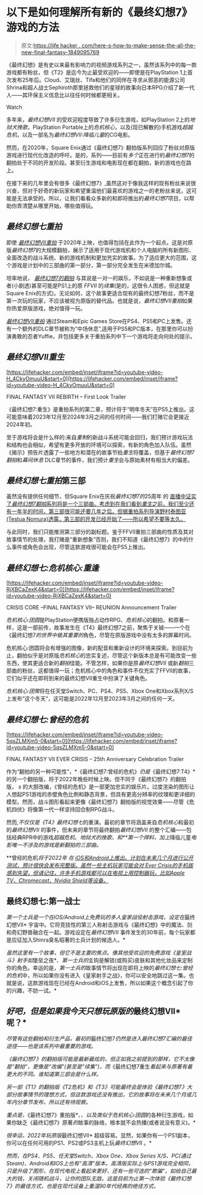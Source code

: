 # 以下是如何理解所有新的《最终幻想7》游戏的方法

> 原文:[https://life hacker . com/here-s-how-to-make-sense-the-all-the-new-final-fantasy-1849095769](https://lifehacker.com/here-s-how-to-make-sense-of-all-the-new-final-fantasy-1849095769)

《最终幻想》是有史以来最有影响力的视频游戏系列之一，虽然该系列中的每一款游戏都有粉丝，但《T2》是迄今为止最受欢迎的——即使是在PlayStation 1上首次发布25年后。Cloud、艾瑞丝、Tifa和他们的同伴在寻求从邪恶的能源公司Shrina和超人战士Sephiroth那里拯救他们的星球的故事向日本RPG介绍了新一代人——其环保主义信息比以往任何时候都更相关。

Watch

多年来，*最终幻想VII* 的受欢迎程度导致了许多衍生游戏，如PlayStation 2上的*地狱犬挽歌*，PlayStation Portable上的*危机核心*，以及(现已解散的)手机游戏*超越危机*，以及一部名为*最终幻想VII:降临儿童*的CG电影。

然而，在2020年，Square Enix通过《最终幻想7》翻拍版系列回应了粉丝对原版游戏进行现代化改造的呼吁。是的，系列——目前有*多个*正在进行的*最终幻想7*的翻拍处于不同的开发阶段。甚至衍生游戏和电影现在都在翻拍，新的游戏也在路上。

在接下来的几年里会有很多《最终幻想7》,虽然这对于像我这样的现有粉丝来说很兴奋，但对于好奇的新玩家和希望重温他们最喜欢的游戏之一的老粉丝来说，这可能是无法承受的。所以，让我们看看众多新的和即将推出的*最终幻想7*项目，以帮助你弄清楚从哪里开始，哪些值得玩。

## *最终幻想七重拍*

即使 [*最终幻想VII重拍*](https://www.amazon.com/Final-Fantasy-VII-Remake-PlayStation-4/dp/B00ZS80PC2?asc_campaign=InlineText&asc_refurl=https://lifehacker.com/here-s-how-to-make-sense-of-all-the-new-final-fantasy-1849095769&asc_source=&tag=kinjalifehackerlink-20) 于2020年上映，也值得包括在此作为一个起点。这是对原版*最终幻想7*的大规模翻拍，展示了适用于现代游戏机和个人电脑的所有新图形、全面改造的战斗系统、新的游戏机制和更加充实的故事。为了适应更大的范围，这个游戏是计划中的三部曲的第一部分，第一部分完全发生在米德加尔城。

坦率地说， [*最终幻想7的翻拍*](https://www.amazon.com/Final-Fantasy-VII-Remake-PlayStation-4/dp/B00ZS80PC2?asc_campaign=InlineText&asc_refurl=https://lifehacker.com/here-s-how-to-make-sense-of-all-the-new-final-fantasy-1849095769&asc_source=&tag=kinjalifehackerlink-20) 与其说是一对一的娱乐，不如说是一种重新想象或者(小剧透)甚至可能是PS1上的原 *FFVII* 的*续集*(是的，这很令人困惑，但这就是Square Enix的方式)。无论如何，这个故事更适合现有的最终幻想7粉丝，而不是第一次玩的玩家，不应该被视为原版的替代品。也就是说，*最终幻想VII重拍*如果你热爱原版游戏，绝对值得一玩。

[*最终幻想VII重拍*](https://www.amazon.com/Final-Fantasy-VII-Remake-PlayStation-4/dp/B00ZS80PC2?asc_campaign=InlineText&asc_refurl=https://lifehacker.com/here-s-how-to-make-sense-of-all-the-new-final-fantasy-1849095769&asc_source=&tag=kinjalifehackerlink-20) 通过Steam和Epic Games Store在PS4、PS5和PC上发售。还有一个额外的DLC章节被称为“中场休息”,适用于PS5和PC版本，在那里你可以扮演勇敢的忍者Yuffie，并包括更多关于重拍系列中下一个游戏将走向何处的提示。

## *最终幻想VII重生*

 [https://lifehacker.com/embed/inset/iframe?id=youtube-video-H_4CkyOmuuU&start=0](https://lifehacker.com/embed/inset/iframe?id=youtube-video-H_4CkyOmuuU&start=0)

<figcaption class="sc-1ptbguh-0 hxeMec caption">FINAL FANTASY VII REBIRTH – First Look Trailer</figcaption> 

《最终幻想7:重生》是重拍系列的第二章，预计将于“明年冬天”在PS5上推出。这可能意味着2023年12月至2024年3月之间的任何时间——我们打赌它会更接近2024年初。

至于游戏将会是什么样的:来自*重制*的新战斗系统可能会回归，我们预计游戏玩法和结构也会相似，希望有更多开放的环境可以探索，有新的角色加入队伍。虽然《揭示》预告片透露了一些地方和潜在的故事节拍*重生*将覆盖，但基于*最终幻想7翻拍*和*幕间休息* DLC章节的事件，我们预计*重生*会与原始素材有相当大的偏差。

## *最终幻想七重拍*第三部

虽然没有提供任何细节，但Square Enix在庆祝*最终幻想7的*25周年 的 [直播中证实了*最终幻想7翻拍*系列将是一个三部曲。考虑到在我们看到*重生*之前，我们至少还有一年半的时间，第三部很可能还要几年之后。但据重拍系列导演野村泰图亚(Testua Nomura)透露，第三部的开发已经开始了——所以希望不要等太久。](https://www.youtube.com/watch?v=uAVvmd4Qd9M) 

与此同时，我们只能推测第三部分的副标题。鉴于FFVII重拍三部曲的性质及其对故事情节的处理，我打赌是“重新想象”否则，我们不知道《最终幻想7》的中的什么事件或角色会出现，尽管这款游戏很可能会在PS5上推出。

## *最终幻想七:危机核心:重逢*

 [https://lifehacker.com/embed/inset/iframe?id=youtube-video-RjXBCaZexK4&start=0](https://lifehacker.com/embed/inset/iframe?id=youtube-video-RjXBCaZexK4&start=0)

<figcaption class="sc-1ptbguh-0 hxeMec caption">CRISIS CORE –FINAL FANTASY VII– REUNION Announcement Trailer</figcaption> 

*危机核心:团圆*是PlayStation便携版独占动作RPG、*危机核心*的翻拍。和原著一样，这是一部前传，故事发生在《T4》最终幻想7之前，聚焦于关铖——一个在《最终幻想7*的世界中极其重要的*角色，尽管在原版游戏中没有太多的屏幕时间。

危机核心:团圆将会有增强的图像，新的配音和重新设计的环境来探索。到目前为止，翻拍似乎是对原版*危机核心*的忠实复述，尽管这个新版本总是有可能改变一些东西，使其更适合新的*翻拍*佳能。不管怎样，如果你是原*最终幻想VII* 或新*翻拍*三部曲的粉丝，这都值得一玩；危机核心中的角色和事件不仅充实了FFVII的故事，它们似乎还在即将到来的最终幻想VII重生中扮演了关键角色。

*危机核心:团聚*将在任天堂Switch、PC、PS4、PS5、Xbox One和Xbox系列X/S上发布“这个冬天”，这可能是2022年12月至2023年3月之间的任何一天。

## *最终幻想七:曾经的危机*

 [https://lifehacker.com/embed/inset/iframe?id=youtube-video-5qsZLMXm5-0&start=0](https://lifehacker.com/embed/inset/iframe?id=youtube-video-5qsZLMXm5-0&start=0)

<figcaption class="sc-1ptbguh-0 hxeMec caption">FINAL FANTASY VII EVER CRISIS – 25th Anniversary Celebration Trailer</figcaption> 

作为“翻拍的另一种可能性”，*《最终幻想7:曾经的危机》*仍是*《最终幻想7:T4》*的另一个翻拍版，将于2022年晚些时候上映。但不同于《最终幻想7》的翻拍版， *s* 的大胆改编，《曾经的危机》是一部更加忠实的娱乐片。过度渲染的图形让人想起PS1游戏的赤壁角色比例和静态背景，但具有更高分辨率的纹理和更详细的模型。然而，战斗图形看起来更像《最终幻想7》翻拍版的视觉效果——尽管《危机四伏》将像第一代一样坚持回合制RPG战斗。

然而,*不仅仅是《T4》最终幻想七*的重演。最初的章节将涵盖来自*危机核心*和最初的*最终幻想VII* 的事件，但未来的章节将最终翻拍*最终幻想VII* 的整个汇编——包括经典RPR中的游戏*超越危机*、*地狱犬的挽歌、*和**第一个焊料*，加上*降临儿童*电影唯一不涉及的游戏是新翻拍的三部曲。*

**曾经的危机*将于2022年 在 [iOS和Android上推出。计划在未来几个月进行公开测试，预计很快会发布完整版。虽然一些主机玩家可能会对 *Ever Crisis的*手机版感到失望，但请记住，许多手机游戏都可以在电视上用控制器玩，比如Apple TV、Chromecast、Nvidia Shield等设备。](https://ffvii-ever-crisis.square-enix-games.com/en-us/)*

## **最终幻想七:第一战士**

*第一个士兵是一个在iOS/Android上免费玩的多人皇家战役射击游戏，设定在*最终幻想VII* 宇宙中。它将竞技性的第三人称射击游戏与《最终幻想》中的魔法、剑和奇幻野兽融合在一起。游戏设定在*最终幻想VII* 事件发生的30年前，每个玩家都是应征加入Shinra臭名昭著的士兵计划的候选人。* 

*虽然这里有一个故事，但它不是主要的焦点。像其他受欢迎的免费游戏《皇室战斗》射手如*堡垒之夜*、*第一士兵的*主钩是解锁(或购买)皮肤和其他化妆品来定制你的角色。幸运的是，*第一士兵的*故事情节将出现在即将上映的*最终幻想七:曾经的危机*中，所以如果你没有进入《皇家射手之战》，你可以安全地跳过这一集。也就是说，这款游戏现在已经在Android和iOS上发售，所以如果这个概念引起了你的兴趣，不妨一试。* 

## *好吧，但是如果我今天只想玩原版的*最终幻想VII* 呢？*

*尽管有这些翻拍和衍生产品，最初的*最终幻想7*仍然是进入最终幻想7汇编的最佳途径——也是该系列中最重要的游戏。* 

*《最终幻想7》的翻拍版可能是最新最炫的，但正如我之前提到的那样，它不太像是“翻拍”，更像是“改编”(甚至是“续集”)，而*《最终幻想7重生*看起来与原著有着更大的不同。谁知道第三部会是什么样。*

*另一部《T1》的翻拍版《T2危机》和《T3》可能最终会是体验《最终幻想7》大部分故事情节的理想方式，但这款游戏还没有推出，它的故事将在未来几个月或几年内分章节发布，所以还有待观察。*

*重点是，*《最终幻想7》重拍版*、*、*以及类似于*危机核心:团圆*的各种衍生游戏，如果你缺乏《最终幻想7》原著*的*故事的脉络，根本就不会热播(或者说没有意义)。*

*很幸运，2022年玩原版*最终幻想VII* 超级容易。显然，如果你有一个PS1副本，你可以在任何可用的PS1、PS2或PS3主机上玩*最终幻想VII* 。*

*然而，在PS4、PS5、任天堂Switch、Xbox One、Xbox Series X/S、PC(通过Steam)、Android和iOS上也有“高清”版本。高清版实际上与PS1游戏完全相同，只是升级了图形，在现代电视上看起来更好，还有一些可选的“欺骗”，如给自己最大的钱，关闭随机战斗，让你的团队无敌。这是目前为止第一次体验《最终幻想7》的最佳方式，也是在现代设备上重温90年代经典的绝佳方式。*